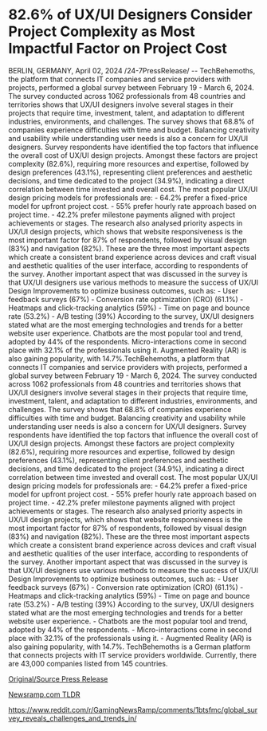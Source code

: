 # 82.6% of UX/UI Designers Consider Project Complexity as Most Impactful Factor on Project Cost

BERLIN, GERMANY, April 02, 2024 /24-7PressRelease/ -- TechBehemoths, the platform that connects IT companies and service providers with projects, performed a global survey between February 19 - March 6, 2024.  The survey conducted across 1062 professionals from 48 countries and territories shows that UX/UI designers involve several stages in their projects that require time, investment, talent, and adaptation to different industries, environments, and challenges.  The survey shows that 68.8% of companies experience difficulties with time and budget. Balancing creativity and usability while understanding user needs is also a concern for UX/UI designers.  Survey respondents have identified the top factors that influence the overall cost of UX/UI design projects. Amongst these factors are project complexity (82.6%), requiring more resources and expertise, followed by design preferences (43.1%), representing client preferences and aesthetic decisions, and time dedicated to the project (34.9%), indicating a direct correlation between time invested and overall cost.  The most popular UX/UI design pricing models for professionals are:  - 64.2% prefer a fixed-price model for upfront project cost. - 55% prefer hourly rate approach based on project time. - 42.2% prefer milestone payments aligned with project achievements or stages.  The research also analysed priority aspects in UX/UI design projects, which shows that website responsiveness is the most important factor for 87% of respondents, followed by visual design (83%) and navigation (82%). These are the three most important aspects which create a consistent brand experience across devices and craft visual and aesthetic qualities of the user interface, according to respondents of the survey.   Another important aspect that was discussed in the survey is that UX/UI designers use various methods to measure the success of UX/UI Design Improvements to optimize business outcomes, such as:  - User feedback surveys (67%) - Conversion rate optimization (CRO) (61.1%)  - Heatmaps and click-tracking analytics (59%) - Time on page and bounce rate (53.2%)  - A/B testing (39%)  According to the survey, UX/UI designers stated what are the most emerging technologies and trends for a better website user experience.  Chatbots are the most popular tool and trend, adopted by 44% of the respondents. Micro-interactions come in second place with 32.1% of the professionals using it. Augmented Reality (AR) is also gaining popularity, with 14.7%.TechBehemoths, a platform that connects IT companies and service providers with projects, performed a global survey between February 19 - March 6, 2024.  The survey conducted across 1062 professionals from 48 countries and territories shows that UX/UI designers involve several stages in their projects that require time, investment, talent, and adaptation to different industries, environments, and challenges.  The survey shows that 68.8% of companies experience difficulties with time and budget. Balancing creativity and usability while understanding user needs is also a concern for UX/UI designers.  Survey respondents have identified the top factors that influence the overall cost of UX/UI design projects. Amongst these factors are project complexity (82.6%), requiring more resources and expertise, followed by design preferences (43.1%), representing client preferences and aesthetic decisions, and time dedicated to the project (34.9%), indicating a direct correlation between time invested and overall cost.  The most popular UX/UI design pricing models for professionals are:  - 64.2% prefer a fixed-price model for upfront project cost. - 55% prefer hourly rate approach based on project time. - 42.2% prefer milestone payments aligned with project achievements or stages.  The research also analysed priority aspects in UX/UI design projects, which shows that website responsiveness is the most important factor for 87% of respondents, followed by visual design (83%) and navigation (82%). These are the three most important aspects which create a consistent brand experience across devices and craft visual and aesthetic qualities of the user interface, according to respondents of the survey.   Another important aspect that was discussed in the survey is that UX/UI designers use various methods to measure the success of UX/UI Design Improvements to optimize business outcomes, such as:  - User feedback surveys (67%) - Conversion rate optimization (CRO) (61.1%)  - Heatmaps and click-tracking analytics (59%) - Time on page and bounce rate (53.2%)  - A/B testing (39%)  According to the survey, UX/UI designers stated what are the most emerging technologies and trends for a better website user experience.  - Chatbots are the most popular tool and trend, adopted by 44% of the respondents. - Micro-interactions come in second place with 32.1% of the professionals using it. - Augmented Reality (AR) is also gaining popularity, with 14.7%.  TechBehemoths is a German platform that connects projects with IT service providers worldwide. Currently, there are 43,000 companies listed from 145 countries. 

[Original/Source Press Release](https://www.24-7pressrelease.com/press-release/509713/826-of-uxui-designers-consider-project-complexity-as-most-impactful-factor-on-project-cost)
                    

[Newsramp.com TLDR](None) 

https://www.reddit.com/r/GamingNewsRamp/comments/1btsfmc/global_survey_reveals_challenges_and_trends_in/